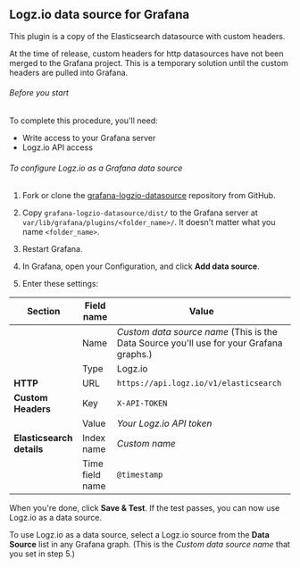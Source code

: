 ## Logz.io data source for Grafana

This plugin is a copy of the Elasticsearch datasource with custom headers.

At the time of release, custom headers for http datasources have not been merged to the Grafana project. This is a temporary solution until the custom headers are pulled into Grafana.

###### Before you start

To complete this procedure, you'll need:

* Write access to your Grafana server
* Logz.io API access

###### To configure Logz.io as a Grafana data source

1. Fork or clone the [grafana-logzio-datasource](https://github.com/logzio/grafana-logzio-datasource) repository from GitHub.

2. Copy `grafana-logzio-datasource/dist/` to the Grafana server at `var/lib/grafana/plugins/<folder_name>/`. It doesn't matter what you name `<folder_name>`.

3. Restart Grafana.

4. In Grafana, open your Configuration, and click **Add data source**.

5. Enter these settings:

| Section | Field name | Value |
|---|---|---|
| | Name | _Custom data source name_ (This is the Data Source you'll use for your Grafana graphs.) |
| | Type | Logz.io |
| **HTTP**  | URL  | `https://api.logz.io/v1/elasticsearch` |
| **Custom Headers** | Key  | `X-API-TOKEN` |
| | Value | _Your Logz.io API token_  |
| **Elasticsearch details**  | Index name | _Custom name_ |
|  | Time field name  | `@timestamp`  |

When you're done, click **Save & Test**. If the test passes, you can now use Logz.io as a data source.

To use Logz.io as a data source, select a Logz.io source from the **Data Source** list in any Grafana graph. (This is the _Custom data source name_ that you set in step 5.)
